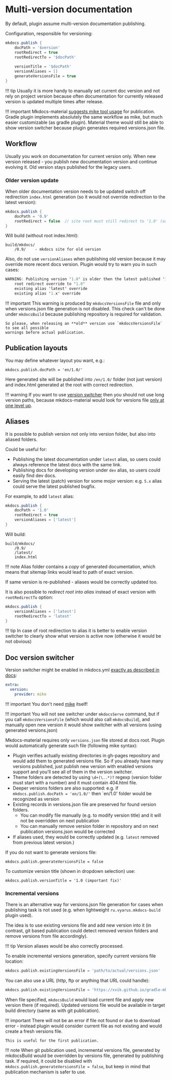 # Multi-version documentation

By default, plugin assume multi-version documentation publishing. 

Configuration, responsible for versioning:

```groovy
mkdocs.publish {
    docPath = '$version'  
    rootRedirect = true 
    rootRedirectTo = '$docPath'
    
    versionTitle = '$docPath'
    versionAliases = []
    generateVersionsFile = true
}
``` 

!!! tip
    Usually it is more handy to manually set current doc version and not rely on project version because 
    often documentation for currently released version is updated multiple times after release.

!!! important
    Mkdocs-material [suggests mike tool usage](https://squidfunk.github.io/mkdocs-material/setup/setting-up-versioning/) for publication.
    Gradle plugin implements absolutely the same workflow as mike, but much easier
    customizable (as gradle plugin). Material theme would still be able to show version switcher because
    plugin generates required versions.json file.

## Workflow

Usually you work on documentation for current version only. When new version released - you publish
new documentation version and continue evolving it. Old version stays published for the legacy users.

### Older version update

When older documentation version needs to be updated switch off redirection `index.html` generation
(so it would not override redirection to the latest version):

```groovy
mkdocs.publish {
    docPath = '0.9'  
    rootRedirect = false  // site root must still redirect to '1.0' (assume it's already published)
}
``` 

Will build (without root index.html):

```
build/mkdocs/
    /0.9/    - mkdocs site for old version
```

Also, do not use `versionAliases` when publishing old version because it may override
more recent docs version. Plugin would try to warn you in such cases:

```java
WARNING: Publishing version '1.0' is older then the latest published '1.1' and the following overrides might not be desired: 
	root redirect override to '1.0'
	existing alias 'latest' override
	existing alias '1.x' override
```

!!! important
    This warning is produced by `mkdocsVersionsFile` file and only when versions.json file 
    generation is not disabled. This check can't be done under `mkdocsBuild` because publishing repository is required
    for validation.

    So please, when releasing an **old** version use `mkdocsVersionsFile` to see all possible
    warnings before actual publication.
    
## Publication layouts

You may define whatever layout you want, e.g.:

```
mkdocs.publish.docPath = 'en/1.0/'  
``` 

Here generated site will be published into `/en/1.0/` folder (not just version) and 
index.html generated at the root with correct redirection.

!!! warning
    If you want to use [version switcher](#doc-version-switcher) then you should not use 
    long version paths, because mkdocs-material would look for versions file [only at one level up](https://github.com/squidfunk/mkdocs-material/blob/87df85def83535b54dc74ea7d86e8c41aa9db97a/src/assets/javascripts/integrations/version/index.ts#L46). 

## Aliases

It is possible to publish version not only into version folder, but also into
aliased folders.

Could be useful for:

- Publishing the latest documentation under `latest` alias, so users could always
  reference the latest docs with the same link.
- Publishing docs for developing version under `dev` alias, so users could easily find dev docs.
- Serving the latest (patch) version for some mojor version: e.g. `5.x` alias could serve the latest
  published bugfix.

For example, to add `latest` alias:

```groovy
mkdocs.publish {
    docPath = '1.0'  
    rootRedirect = true
    versionAliases = ['latest']
}
``` 

Will build:

```
build/mkdocs/
    /0.9/    
    /latest/
    index.html
```

!!! note
    Alias folder contains a *copy* of generated documentation, which means
    that sitemap links would lead to path of exact version.

If same version is re-published - aliases would be correctly updated too.

It is also possible to *redirect root into alias* instead of exact version with `rootRedirectTo` option:

```groovy
mkdocs.publish {
    versionAliases = ['latest']
    rootRedirectTo = 'latest'
}
```

!!! tip
    In case of root redirection to alias it is better to enable version switcher to clearly show what version
    is active now (otherwise it would be not obvious)


## Doc version switcher

Version switcher might be enabled in mkdocs.yml [exactly as described in docs](https://squidfunk.github.io/mkdocs-material/setup/setting-up-versioning/#versioning):

```yaml
extra:
  version:
    provider: mike
```

!!! important
    You don't need [mike](https://github.com/jimporter/mike) itself! 

!!! important
    You will not see switcher under `mkdocsServe` command, but if you call `mkdocsVersionsFile` (which would also call
    `mkdocsBuild`), and manually open new version it would show switcher with all versions (using generated versions.json) 

Mkdocs-material requires only `versions.json` file stored at docs root. Plugin would automatically
generate such file (following mike syntax):

- Plugin verifies actually existing directories in gh-pages repository and would
  add them to generated versions file. So if you already have many versions published, just publish
  new version with enabled versions support and you'll see all of them in the version switcher.
- Theme folders are detected by using `\d+(\..*)?` regexp (version folder must start with a number)
  and it must contain 404.html file.
- Deeper versions folders are also supported: e.g. if `mkdocs.publish.docPath = 'en/1.0/'` then
  `en/1.0' folder would be recognized as version
- Existing records in versions.json file are preserved for found version folders.
    - You can modify file manually (e.g. to modify version title) and it will not be overridden on next publication
    - You can manually remove version folder in repository and on next publication versions.json would be corrected
- If aliases used, they would be correctly updated (e.g. `latest` removed from previous latest version.)

If you do not want to generate versions file:

`mkdocs.publish.generateVersionsFile = false`

To customize version title (shown in dropdown selection) use:

`mkdocs.publish.versionTitle = '1.0 (important fix)'`

### Incremental versions

There is an alternative way for versions.json file generation for cases when publishing task
is not used (e.g. when lightweight `ru.vyarus.mkdocs-build` plugin used).

The idea is to use existing versions file and add new version into it (in contrast, git based publication
could detect removed version folders and remove versions from file accordingly).

!!! tip
    Version aliases would be also correctly processed.

To enable incremental versions generation, specify current versions file location:

```groovy
mkdocs.publish.existingVersionsFile = 'path/to/actual/versions.json'
```

You can also use a URL (http, ftp or anything that URL could handle):

```groovy
mkdocs.publish.existingVersionsFile = 'https://xvik.github.io/gradle-mkdocs-plugin/versions.json'
```

When file specified, `mkdocsBuild` would load current file and apply new version there (if required).
Updated versions file would be available in target build directory (same as with git publication).

!!! important
    There will not be an error if file not found or due to download error - instead plugin
    would consider current file as not existing and would create a fresh versions file.

    This is useful for the first publication.

!!! note
    When git publication used, incremental versions file, generated by mkdocsBuild would be
    overridden by versions file, generated by publishing task. If required, it could
    be disabled with `mkdocs.publish.generateVersionsFile = false`, but keep in mind that 
    publication mechanism is safer to use. 